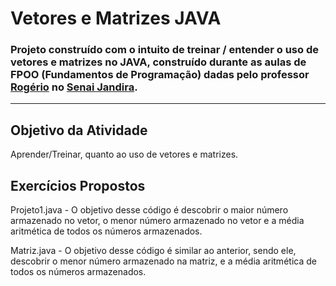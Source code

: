 # Vetores e Matrizes JAVA

### Projeto construído com o intuito de treinar / entender o uso de vetores e matrizes no JAVA, construído durante as aulas de FPOO (Fundamentos de Programação) dadas pelo professor [Rogério](https://github.com/roger437unix) no [Senai Jandira](https://jandira.sp.senai.br/).

---

## Objetivo da Atividade

Aprender/Treinar, quanto ao uso de vetores e matrizes.

## Exercícios Propostos

Projeto1.java - O objetivo desse código é descobrir o maior número armazenado no vetor, o menor número armazenado no vetor e a média aritmética de todos os números armazenados.

Matriz.java - O objetivo desse código é similar ao anterior, sendo ele, descobrir o menor número armazenado na matriz, e a média aritmética de todos os números armazenados.
